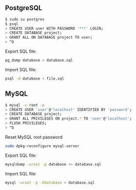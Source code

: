 PostgreSQL
----------

```bash
$ sudo su postgres
$ psql
> CREATE USER user WITH PASSWORD '***' LOGIN;
> CREATE DATABASE project;
> GRANT ALL ON DATABASE project TO user;
> ^D
```
Export SQL file:
```bash
pg_dump database > database.sql
```
Import SQL file:
```bash
psql -d database < file.sql 
```

MySQL
-----

```bash
$ mysql -u root -p
> CREATE USER 'user'@'localhost' IDENTIFIED BY 'password';
> CREATE DATABASE project;
> GRANT ALL PRIVILEGES ON project.* TO 'user'@'localhost';
> FLUSH PRIVILEGES;
> ^D
```

Reset MySQL root password
```bash
sudo dpkg-reconfigure mysql-server
```

Export SQL file:

```bash
mysqldump -uroot -p database >> database.sql
```

Import SQL file:

```bash
mysql -uroot -p -Ddatabase < database.sql
```
